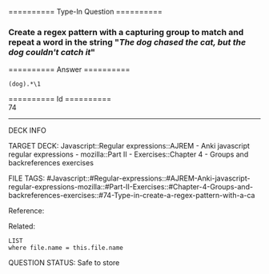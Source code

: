 ========== Type-In Question ==========

###  Create a regex pattern with a capturing group to match and repeat a word in the string "_The dog chased the cat, but the dog couldn't catch it_"  

========== Answer ==========  

`(dog).*\1`

========== Id ==========  
74

---

DECK INFO

TARGET DECK: Javascript::Regular expressions::AJREM - Anki javascript regular expressions - mozilla::Part II - Exercises::Chapter 4 - Groups and backreferences exercises

FILE TAGS: #Javascript::#Regular-expressions::#AJREM-Anki-javascript-regular-expressions-mozilla::#Part-II-Exercises::#Chapter-4-Groups-and-backreferences-exercises::#74-Type-in-create-a-regex-pattern-with-a-ca

Reference:

Related:

```dataview
LIST
where file.name = this.file.name
```


QUESTION STATUS: Safe to store
